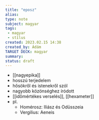 ```yaml
---
title: "eposz"
alias: 
type: note
subject: magyar
tags:
 - magyar
 - stílus
created: 2023.02.15 14:38
created_by: Ádám
TARGET DECK: magyar
summary: 
status: draft 
---
```

- [[nagyepika]]
- hosszú terjedelem
- hősökről és istenekről szól
- nagyobb közönséghez íródott
- [[időmértékes verselés]], [[hexameter]]
- pl.
	- Homérosz: Iliász és Odüsszeia
	- Vergilius: Aeneis
